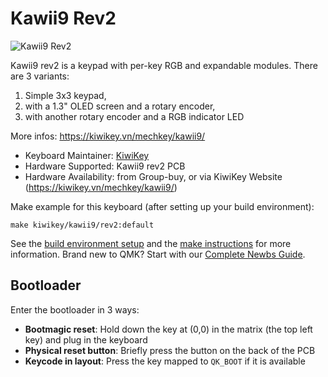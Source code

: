 # Kawii9 Rev2

![Kawii9 Rev2](http://kiwikey.vn/media/kawii9/kawii9_rev2.jpg)

Kawii9 rev2 is a keypad with per-key RGB and expandable modules. There are 3 variants:

1. Simple 3x3 keypad,
2. with a 1.3" OLED screen and a rotary encoder,
3. with another rotary encoder and a RGB indicator LED

More infos: https://kiwikey.vn/mechkey/kawii9/

* Keyboard Maintainer: [KiwiKey](https://github.com/kiwikey)
* Hardware Supported: Kawii9 rev2 PCB
* Hardware Availability: from Group-buy, or via KiwiKey Website (https://kiwikey.vn/mechkey/kawii9/)

Make example for this keyboard (after setting up your build environment):

    make kiwikey/kawii9/rev2:default

See the [build environment setup](https://docs.qmk.fm/#/getting_started_build_tools) and the [make instructions](https://docs.qmk.fm/#/getting_started_make_guide) for more information. Brand new to QMK? Start with our [Complete Newbs Guide](https://docs.qmk.fm/#/newbs).

## Bootloader

Enter the bootloader in 3 ways:

* **Bootmagic reset**: Hold down the key at (0,0) in the matrix (the top left key) and plug in the keyboard
* **Physical reset button**: Briefly press the button on the back of the PCB
* **Keycode in layout**: Press the key mapped to `QK_BOOT` if it is available
